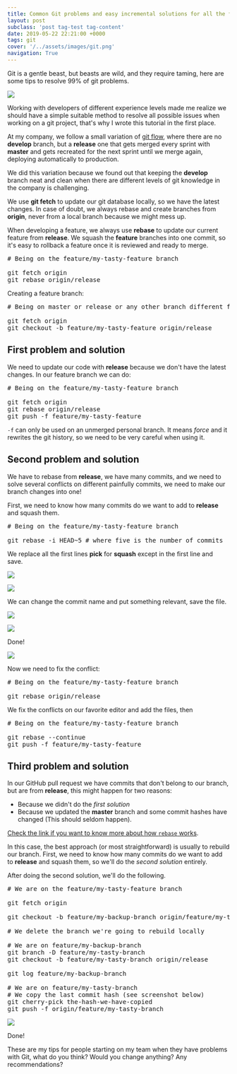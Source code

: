 ```yaml
---
title: Common Git problems and easy incremental solutions for all the family
layout: post
subclass: 'post tag-test tag-content'
date: 2019-05-22 22:21:00 +0000
tags: git
cover: '/../assets/images/git.png'
navigation: True
---
```


Git is a gentle beast, but beasts are wild, and they require taming, here are some tips
to resolve 99% of git problems.

![](https://media.giphy.com/media/3oEduIpnblLzPwzJPG/giphy.gif)

Working with developers of different experience levels made me realize we should have
a simple suitable method to resolve all possible issues when working on a git project, that's why
I wrote this tutorial in the first place.

At my company, we follow a small variation of [git flow](https://es.atlassian.com/git/tutorials/comparing-workflows/gitflow-workflow),
where there are no **develop** branch, but a **release** one
that gets merged every sprint with **master** and gets recreated for the next sprint until we merge again,
deploying automatically to production.

We did this variation because we found out that keeping the **develop** branch neat and clean
when there are different levels of git knowledge in the company is challenging.

We use **git fetch** to update our git database locally, so we have the latest changes. In case of doubt, we always
rebase and create branches from **origin**, never from a local branch because we might mess up.

When developing a feature, we always use **rebase** to update our current feature from **release**.
We squash the **feature** branches into one commit, so it's easy to rollback a feature once it is reviewed and ready to merge.

<pre>
# Being on the feature/my-tasty-feature branch

git fetch origin
git rebase origin/release
</pre>

Creating a feature branch:

<pre>
# Being on master or release or any other branch different from the one created

git fetch origin
git checkout -b feature/my-tasty-feature origin/release
</pre>

## First problem and solution

We need to update our code with **release** because we don't have the latest changes. In our
feature branch we can do:

<pre>
# Being on the feature/my-tasty-feature branch

git fetch origin
git rebase origin/release
git push -f feature/my-tasty-feature
</pre>

`-f` can only be used on an unmerged personal branch. It means *force* and it rewrites
the git history, so we need to be very careful when using it.

## Second problem and solution

We have to rebase from **release**, we have many commits, and we need to solve several conflicts on different painfully
commits, we need to make our branch changes into one!

First, we need to know how many commits do we want to add
to **release** and squash them.

<pre>
# Being on the feature/my-tasty-feature branch

git rebase -i HEAD~5 # where five is the number of commits
</pre>

We replace all the first lines **pick** for **squash** except in the first line and save.

![](/../assets/images/git-problems1.png)

![](/../assets/images/git-problems2.png)

We can change the commit name and put something relevant, save the file.

![](/../assets/images/git-problems3.png)

![](/../assets/images/git-problems4.png)

Done!

![](/../assets/images/git-problems5.png)

Now we need to fix the conflict:

<pre>
# Being on the feature/my-tasty-feature branch

git rebase origin/release
</pre>

We fix the conflicts on our favorite editor and add the files, then

<pre>
# Being on the feature/my-tasty-feature branch

git rebase --continue
git push -f feature/my-tasty-feature
</pre>

## Third problem and solution

In our GitHub pull request we have commits that don't belong to our branch, but are
from **release**, this might happen for two reasons:

- Because we didn't do the *first solution*
- Because we updated the **master** branch and some commit hashes have changed (This should seldom happen).

[Check the link if you want to know more about how `rebase` works](https://es.atlassian.com/git/tutorials/rewriting-history/git-rebase).

In this case, the best approach (or most straightforward) is usually to rebuild our branch.
First, we need to know how many commits do we want to add
to **release** and squash them, so we'll do the *second solution* entirely.

After doing the second solution, we'll do the following.

<pre>
# We are on the feature/my-tasty-feature branch

git fetch origin

git checkout -b feature/my-backup-branch origin/feature/my-tasty-branch

# We delete the branch we're going to rebuild locally

# We are on feature/my-backup-branch
git branch -D feature/my-tasty-branch
git checkout -b feature/my-tasty-branch origin/release

git log feature/my-backup-branch

# We are on feature/my-tasty-branch
# We copy the last commit hash (see screenshot below)
git cherry-pick the-hash-we-have-copied
git push -f origin/feature/my-tasty-branch
</pre>

![](/../assets/images/git-problems6.png)

Done!

These are my tips for people starting on my team when they have problems with Git,
what do you think? Would you change anything? Any recommendations?
